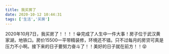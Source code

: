 ```yaml
---
title: 我买房了
date: 2020-10-12 10:44:31
tags: ['生活','买房']
---
```


2020年10月7日，我买房了！！！！😁完成了人生中一件大事！房子位于武汉黄家湖，地铁口。房价15500一平带精装修，环境还不错。只不过每月的房贷可真是压力不小啊。接下来的日子要努力奋斗了！！美好的日子就在前方！！😝
